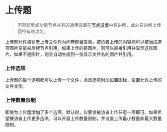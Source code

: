 ```index

```

```tag

```

```summary

```
# 上传题

> 不同题型或功能节点共有的通用设置在[节点设置](../node-setting/concept.md)中有讲解，此处只讲解上传题特有的功能。

上传题允许被访者上传文件作为问卷题目答案。被访者上传的内容能可以被当成选项图片变量被后续节点引用。如果上传的是图片，则可以直接引用并显示这张图片，如果不是图片，则会自动生成到一张显示文件名的图片并引用。

### 上传选项
上传题的每个选项都可以上传一个文件，点击选项附加设置图标，设置允许上传的文件类型。

### 上传数量限制
即使为上传题增加了多个选项，默认时，仅要求被访者上传任意一项即可。如果希望被访者上传更多选项，可以开启上传数量限制，并设置上传最小数量和最大数量限制。
